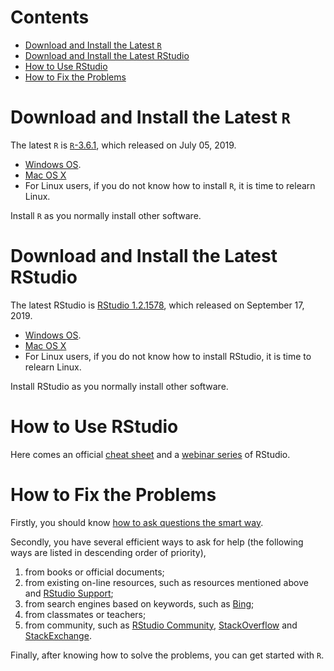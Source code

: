 # Contents
- [Download and Install the Latest `R`](#download-and-install-the-latest-r)
- [Download and Install the Latest RStudio](#download-and-install-the-latest-rstudio)
- [How to Use RStudio](#how-to-use-rstudio)
- [How to Fix the Problems](#how-to-fix-the-problems)



# Download and Install the Latest `R`
The latest `R` is [`R`-3.6.1](https://cran.r-project.org/doc/manuals/r-release/NEWS.html), which released on July 05, 2019.

- [Windows OS](https://cran.r-project.org/bin/windows/base/R-3.6.1-win.exe).
- [Mac OS X](https://cran.r-project.org/bin/macosx/R-3.6.1.pkg)
- For Linux users, if you do not know how to install `R`, it is time to relearn Linux.

Install `R` as you normally install other software.


# Download and Install the Latest RStudio
The latest RStudio is [RStudio 1.2.1578](https://www.rstudio.com/rstudio/release-notes/), which released on September 17, 2019.

- [Windows OS](https://download1.rstudio.org/desktop/windows/RStudio-1.2.1578.exe).
- [Mac OS X](https://download1.rstudio.org/desktop/macos/RStudio-1.2.1578.dmg)
- For Linux users, if you do not know how to install RStudio, it is time to relearn Linux.

Install RStudio as you normally install other software.


# How to Use RStudio
Here comes an official [cheat sheet](https://github.com/rstudio/cheatsheets/raw/master/rstudio-ide.pdf) and a [webinar series](https://resources.rstudio.com/wistia-rstudio-essentials-2/rstudioessentialsprogrammingpart1-2) of RStudio.


# How to Fix the Problems
Firstly, you should know [how to ask questions the smart way](https://github.com/ryanhanwu/How-To-Ask-Questions-The-Smart-Way/blob/master/README-zh_CN.md).

Secondly, you have several efficient ways to ask for help (the following ways are listed in descending order of priority),
1. from books or official documents;
2. from existing on-line resources, such as resources mentioned above and [RStudio Support](https://support.rstudio.com/hc/en-us);
3. from search engines based on keywords, such as [Bing](https://cn.bing.com/);
4. from classmates or teachers;
5. from community, such as [RStudio Community](https://community.rstudio.com/), [StackOverflow](https://stackoverflow.com) and [StackExchange](https://stackexchange.com/).

Finally, after knowing how to solve the problems, you can get started with `R`.

